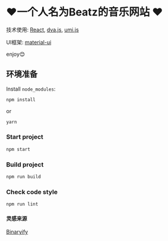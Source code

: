 # ❤一个人名为Beatz的音乐网站 ❤

技术使用: [React](https://reactjs.org/), [dva.js](https://dvajs.com/), [umi.js](https://umijs.org/docs)

UI框架:  [material-ui](https://material-ui.com/)

enjoy😊
 
## 环境准备

Install `node_modules`:

```bash
npm install
```

or

```bash
yarn
```



### Start project

```bash
npm start
```

### Build project

```bash
npm run build
```

### Check code style

```bash
npm run lint
```


#### 灵感来源
[Binaryify](https://github.com/Binaryify/NeteaseCloudMusicApi)


 
